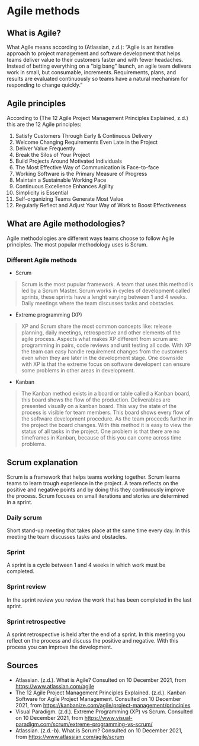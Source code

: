 # Agile methods

## What is Agile?
What Agile means according to (Atlassian, z.d.):
“Agile is an iterative approach to project management and software development that helps teams deliver value to their customers faster and with fewer headaches. Instead of betting everything on a "big bang" launch, an agile team delivers work in small, but consumable, increments. Requirements, plans, and results are evaluated continuously so teams have a natural mechanism for responding to change quickly.”

## Agile principles

According to (The 12 Agile Project Management Principles Explained, z.d.) this are the 12 Agile principles:
1.  Satisfy Customers Through Early & Continuous Delivery
2.  Welcome Changing Requirements Even Late in the Project
3.  Deliver Value Frequently
4.  Break the Silos of Your Project
5.  Build Projects Around Motivated Individuals
6.  The Most Effective Way of Communication is Face-to-face
7.  Working Software is the Primary Measure of Progress
8.  Maintain a Sustainable Working Pace
9.  Continuous Excellence Enhances Agility
10. Simplicity is Essential
11. Self-organizing Teams Generate Most Value
12. Regularly Reflect and Adjust Your Way of Work to Boost Effectiveness

## What are Agile methodologies?
Agile methodologies are different ways teams choose to follow Agile principles. The most popular methodology uses is Scrum.

### Different Agile methods
- Scrum

> Scrum is the most pupular framework. A team that uses this method is led by a Scrum Master. Scrum works in cycles of development called sprints, these sprints have a lenght varying between 1 and 4 weeks. Daily meetings where the team discusses tasks and obstacles.

- Extreme programming (XP)
> XP and Scrum share the most common concepts like: release planning, daily meetings, retrospective and other elements of the agile process. Aspects what makes XP different from scrum are: programming in pairs, code reviews and unit testing all code. With XP the team can easy handle requirement changes from the customers even when they are later in the development stage. One downside with XP is that the extreme focus on software developent can ensure some problems in other areas in development.

- Kanban

> The Kanban method exists in a board or table called a Kanban board, this board shows the flow of the production. 
> Deliverables are presented visually on a kanban board. This way the state of the process is visible for team members. This board shows every flow of the software development procedure. As the team proceeds further in the project the board changes.
> With this method it is easy to view the status of all tasks in the project. One problem is that there are no timeframes in Kanban, because of this you can come across time problems.


## Scrum explanation
Scrum is a framework that helps teams working together. Scrum learns teams to learn trough experience in the project. A team reflects on the positive and negative points and by doing this they continuously improve the process. Scrum focuses on small iterations and stories are determined in a sprint. 

### Daily scrum
Short stand-up meeting that takes place at the same time every day. In this meeting the team discusses tasks and obstacles.

### Sprint
A sprint is a cycle between 1 and 4 weeks in which work must be completed.

### Sprint review
In the sprint review you review the work that has been completed in the last sprint.

### Sprint retrospective
A sprint retrospective is held after the end of a sprint. In this meeting you reflect on the process and discuss the positive and negative. With this process you can improve the development.


## Sources
- Atlassian. (z.d.). What is Agile? Consulted on 10 December 2021, from https://www.atlassian.com/agile
- The 12 Agile Project Management Principles Explained. (z.d.). Kanban Software for Agile Project Management. Consulted on 10 December 2021, from https://kanbanize.com/agile/project-management/principles
- Visual Paradigm. (z.d.). Extreme Programming (XP) vs Scrum. Consulted on 10 December 2021, from https://www.visual-paradigm.com/scrum/extreme-programming-vs-scrum/
- Atlassian. (z.d.-b). What is Scrum? Consulted on 10 December 2021, from https://www.atlassian.com/agile/scrum
